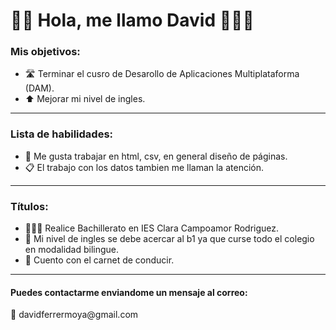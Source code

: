 <h1> 👋🏽 Hola, me llamo David 👨🏽‍💻</h1>
<h3> Mis objetivos: </h3>
  <ul>
    <li> 🛣️ Terminar el cusro de Desarollo de Aplicaciones Multiplataforma (DAM). </li>
    <li> ⬆️ Mejorar mi nivel de ingles. </li>
  </ul>
<hr>
<h3> Lista de habilidades: </h3>
  <ul>
    <li> 📄 Me gusta trabajar en html, csv, en general diseño de páginas. </li>
    <li> 📋 El trabajo con los datos tambien me llaman la atención. </li>
  </ul>
<hr>
<h3> Títulos: </h3>
  <ul>
    <li> 👨🏽‍🎓 Realice Bachillerato en IES Clara Campoamor Rodriguez. </li>
    <li> 🏫 Mi nivel de ingles se debe acercar al b1 ya que curse todo el colegio en modalidad bilingue.  </li>
    <li> 🪪 Cuento con el carnet de conducir. </li>
  </ul>
<hr>
<h4> Puedes contactarme enviandome un mensaje al correo: </h4>
<p> 📧 davidferrermoya@gmail.com </p>
